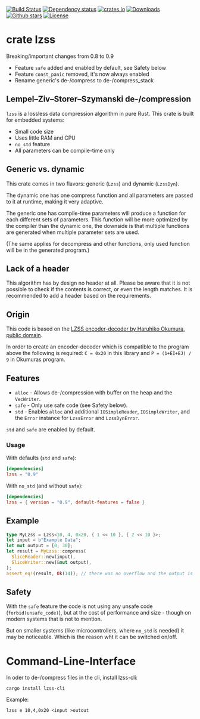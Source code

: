 [![Build Status](https://github.com/alexkazik/lzss/workflows/CI/badge.svg?branch=master&event=push)](https://github.com/alexkazik/lzss/actions?query=workflow%3ACI+branch%3Amaster+event%3Apush)
[![Dependency status](https://deps.rs/repo/github/alexkazik/lzss/status.svg)](https://deps.rs/repo/github/alexkazik/lzss)
[![crates.io](https://img.shields.io/crates/v/lzss.svg)](https://crates.io/crates/lzss)
[![Downloads](https://img.shields.io/crates/d/lzss.svg)](https://crates.io/crates/lzss)
[![Github stars](https://img.shields.io/github/stars/alexkazik/lzss.svg?logo=github)](https://github.com/alexkazik/lzss/stargazers)
[![License](https://img.shields.io/crates/l/lzss.svg)](./LICENSE)

# crate lzss

Breaking/important changes from 0.8 to 0.9

* Feature `safe` added and enabled by default, see Safety below
* Feature `const_panic` removed, it's now always enabled
* Rename generic's de-/compress to de-/compress_stack

<!-- cargo-rdme start -->

## Lempel–Ziv–Storer–Szymanski de-/compression

`lzss` is a lossless data compression algorithm in pure Rust.
This crate is built for embedded systems:

* Small code size
* Uses little RAM and CPU
* `no_std` feature
* All parameters can be compile-time only

## Generic vs. dynamic

This crate comes in two flavors: generic (`Lzss`) and dynamic (`LzssDyn`).

The dynamic one has one compress function and all parameters are passed to
it at runtime, making it very adaptive.

The generic one has compile-time parameters will produce a function for each
different sets of parameters. This function will be more optimized by the
compiler than the dynamic one, the downside is that multiple functions are
generated when multiple parameter sets are used.

(The same applies for decompress and other functions, only used function will
be in the generated program.)

## Lack of a header

This algorithm has by design no header at all. Please be aware that it is not
possible to check if the contents is correct, or even the length matches.
It is recommended to add a header based on the requirements.

## Origin
This code is based on the [LZSS encoder-decoder by Haruhiko Okumura, public domain](https://oku.edu.mie-u.ac.jp/~okumura/compression/lzss.c).

In order to create an encoder-decoder which is compatible to the program above
the following is required: `C = 0x20` in this library and `P = (1+EI+EJ) / 9` in Okumuras program.

## Features
* `alloc`       - Allows de-/compression with buffer on the heap and the `VecWriter`.
* `safe`        - Only use safe code (see Safety below).
* `std`         - Enables `alloc` and additional `IOSimpleReader`, `IOSimpleWriter`,
                  and the `Error` instance for `LzssError` and `LzssDynError`.

`std` and `safe` are enabled by default.

### Usage
With defaults (`std` and `safe`):
```toml
[dependencies]
lzss = "0.9"
```

With `no_std` (and without `safe`):
```toml
[dependencies]
lzss = { version = "0.9", default-features = false }
```

## Example
```rust
type MyLzss = Lzss<10, 4, 0x20, { 1 << 10 }, { 2 << 10 }>;
let input = b"Example Data";
let mut output = [0; 30];
let result = MyLzss::compress(
  SliceReader::new(input),
  SliceWriter::new(&mut output),
);
assert_eq!(result, Ok(14)); // there was no overflow and the output is 14 bytes long
```

## Safety

With the `safe` feature the code is not using any unsafe code (`forbid(unsafe_code)`), but at
the cost of performance and size - though on modern systems that is not to mention.

But on smaller systems (like microcontrollers, where `no_std` is needed) it may be noticeable.
Which is the reason wht it can be switched on/off.

<!-- cargo-rdme end -->

# Command-Line-Interface

In oder to de-/compress files in the cli, install lzss-cli:

```shell
cargo install lzss-cli
```

Example:
```shell
lzss e 10,4,0x20 <input >outout
```
